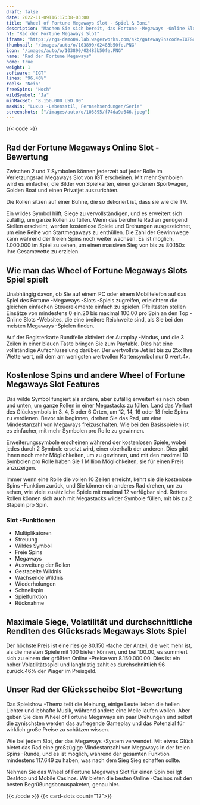 ```yaml
---
draft: false
date: 2022-11-09T16:17:38+03:00
title: "Wheel of Fortune Megaways Slot - Spiel & Boni"
description: "Machen Sie sich bereit, das Fortune -Megaways -Online Slot mit unserem vollständigen Bewertungen zu drehen, das das Gameplay, die Funktionen und die Top -Casino -Boni abdeckt."
h1: "Rad der Fortune Megaways Slot"
iframe: "https://rgs-demo04.lab.wagerworks.com/skb/gateway?nscode=IXF&countrycode=GB&securetoken=RGS-DEMO04.SKB&skincode=MKW&technology=HTML&forcelat=53.481111&loadskin=IGT&ipaddress=80.0.57.1&forcelng=-2.1025&forcelocationstatus=0&forcelocationmessage=-SUCCESS&presenttype=STD&minbet=1.0&denomamount=1.0&currencycode=FPY&uniqueid=2536&language=en&softwareid=200-1535-001"
thumbnail: "/images/auto/o/103890/02483b50fe.PNG"
icon: "/images/auto/o/103890/02483b50fe.PNG"
name: "Rad der Fortune Megaways"
home: true
weight: 1
software: "IGT"
lines: "96.46%"
reels: "Nein"
freeSpins: "Hoch"
wildSymbol: "Ja"
minMaxBet: "8.150.000 USD.00"
maxWin: "Luxus -Lebensstil, Fernsehsendungen/Serie"
screenshots: ["/images/auto/o/103895/f74da9a646.jpeg"]
---
```


{{< code >}}<h2>Rad der Fortune Megaways Online Slot -Bewertung</h2><p>Zwischen 2 und 7 Symbolen können jederzeit auf jeder Rolle im Verletzungsrad Megaways Slot von IGT erscheinen. Mit mehr Symbolen wird es einfacher, die Bilder von Spielkarten, einen goldenen Sportwagen, Golden Boat und einen Privatjet auszurichten.</p><p>Die Rollen sitzen auf einer Bühne, die so dekoriert ist, dass sie wie die TV.</p><p>Ein wildes Symbol hilft, Siege zu vervollständigen, und es erweitert sich zufällig, um ganze Rollen zu füllen. Wenn das berühmte Rad an genügend Stellen erscheint, werden kostenlose Spiele und Drehungen ausgezeichnet, um eine Reihe von Startmegaways zu enthüllen. Die Zahl der Gewinnwege kann während der freien Spins noch weiter wachsen. Es ist möglich, 1.000.000 im Spiel zu sehen, um einen massiven Sieg von bis zu 80.150x Ihre Gesamtwette zu erzielen.</p><h2>Wie man das Wheel of Fortune Megaways Slots Spiel spielt</h2><p>Unabhängig davon, ob Sie auf einem PC oder einem Mobiltelefon auf das Spiel des Fortune -Megaways -Slots -Spiels zugreifen, erleichtern die gleichen einfachen Steuerelemente einfach zu spielen. Pfeiltasten stellen Einsätze von mindestens 0 ein.20 bis maximal 100.00 pro Spin an den Top -Online Slots -Websites, die eine breitere Reichweite sind, als Sie bei den meisten Megaways -Spielen finden.</p><p>Auf der Registerkarte Rundfeile aktiviert der Autoplay -Modus, und die 3 Zeilen in einer blauen Taste bringen Sie zum Paytable. Dies hat eine vollständige Aufschlüsselung darüber. Der wertvollste Jet ist bis zu 25x Ihre Wette wert, mit dem am wenigsten wertvollen Kartensymbol nur 0 wert.4x.</p><h2>Kostenlose Spins und andere Wheel of Fortune Megaways Slot Features</h2><p>Das wilde Symbol fungiert als andere, aber zufällig erweitert es nach oben und unten, um ganze Rollen in einer Megastacks zu füllen. Land das Verlust des Glücksymbols in 3, 4, 5 oder 6 Orten, um 12, 14, 16 oder 18 freie Spins zu verdienen. Bevor sie beginnen, drehen Sie das Rad, um eine Mindestanzahl von Megaways freizuschalten. Wie bei den Basisspielen ist es einfacher, mit mehr Symbolen pro Rolle zu gewinnen.</p><p>Erweiterungssymbole erscheinen während der kostenlosen Spiele, wobei jedes durch 2 Symbole ersetzt wird, einer oberhalb der anderen. Dies gibt Ihnen noch mehr Möglichkeiten, um zu gewinnen, und mit den maximal 10 Symbolen pro Rolle haben Sie 1 Million Möglichkeiten, sie für einen Preis anzuzeigen.</p><p>Immer wenn eine Rolle die vollen 10 Zeilen erreicht, kehrt sie die kostenlose Spins -Funktion zurück, und Sie können ein anderes Rad drehen, um zu sehen, wie viele zusätzliche Spiele mit maximal 12 verfügbar sind. Rettete Rollen können sich auch mit Megastacks wilder Symbole füllen, mit bis zu 2 Stapeln pro Spin.</p><h3>
Slot -Funktionen</h3><ul>
<li></span>
Multiplikatoren</li>
<li></span>
Streuung</li>
<li></span>
Wildes Symbol</li>
<li></span>
Freie Spins</li>
<li></span>
Megaways</li>
<li></span>
Ausweitung der Rollen</li>
<li></span>
Gestapelte Wildnis</li>
<li></span>
Wachsende Wildnis</li>
<li></span>
Wiederholungen</li>
<li></span>
Schnellspin</li>
<li></span>
Spielfunktion</li>
<li></span>
Rücknahme</li></ul><h2>Maximale Siege, Volatilität und durchschnittliche Renditen des Glücksrads Megaways Slots Spiel</h2><p>Der höchste Preis ist eine riesige 80.150 -fache der Anteil, die weit mehr ist, als die meisten Spiele mit 100 bieten können, und bei 100.00, es summiert sich zu einem der größten Online -Preise von 8.150.000.00. Dies ist ein hoher Volatilitätsspiel und langfristig zahlt es durchschnittlich 96 zurück.46% der Wager im Preisgeld.</p><h2>Unser Rad der Glücksscheibe Slot -Bewertung</h2><p>Das Spielshow -Thema teilt die Meinung, einige Leute lieben die hellen Lichter und lebhafte Musik, während andere eine Meile laufen wollen. Aber geben Sie dem Wheel of Fortune Megaways ein paar Drehungen und selbst die zynischsten werden das aufregende Gameplay und das Potenzial für wirklich große Preise zu schätzen wissen.</p><p>Wie bei jedem Slot, der das Megaways -System verwendet. Mit etwas Glück bietet das Rad eine großzügige Mindestanzahl von Megaways in der freien Spins -Runde, und es ist möglich, während der gesamten Funktion mindestens 117.649 zu haben, was nach dem Sieg Sieg schaffen sollte.</p><p>Nehmen Sie das Wheel of Fortune Megaways Slot für einen Spin bei Igt Desktop und Mobile Casinos. Wir bieten die besten Online -Casinos mit den besten Begrüßungsbonuspaketen, genau hier.</p>{{< /code >}}
{{< card-slots count="12">}}
